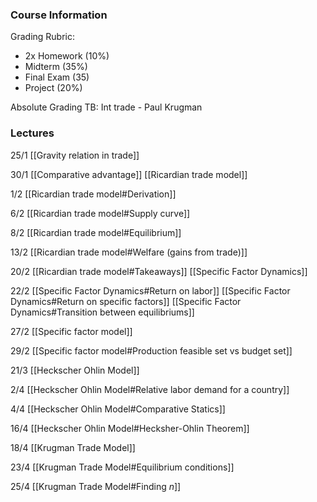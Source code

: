 
### Course Information
Grading Rubric:
- 2x Homework (10%)
- Midterm (35%)
- Final Exam (35)
- Project (20%)

Absolute Grading
TB: Int trade - Paul Krugman

### Lectures
25/1
[[Gravity relation in trade]]

30/1
[[Comparative advantage]]
[[Ricardian trade model]]

1/2
[[Ricardian trade model#Derivation]]

6/2
[[Ricardian trade model#Supply curve]]

8/2
[[Ricardian trade model#Equilibrium]]

13/2
[[Ricardian trade model#Welfare (gains from trade)]]

20/2
[[Ricardian trade model#Takeaways]]
[[Specific Factor Dynamics]]

22/2
[[Specific Factor Dynamics#Return on labor]]
[[Specific Factor Dynamics#Return on specific factors]]
[[Specific Factor Dynamics#Transition between equilibriums]]

27/2
[[Specific factor model]]

29/2
[[Specific factor model#Production feasible set vs budget set]]

21/3
[[Heckscher Ohlin Model]]

2/4
[[Heckscher Ohlin Model#Relative labor demand for a country]]

4/4
[[Heckscher Ohlin Model#Comparative Statics]]

16/4
[[Heckscher Ohlin Model#Hecksher-Ohlin Theorem]]

18/4
[[Krugman Trade Model]]

23/4
[[Krugman Trade Model#Equilibrium conditions]]

25/4
[[Krugman Trade Model#Finding $n$]]
